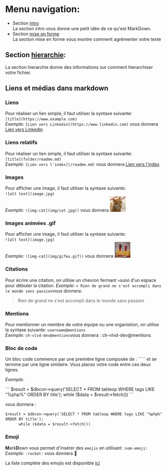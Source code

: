 # Menu navigation:
* Section [intro](./intro.md)\
La section intro vous donne une petit idée de ce qu'est MarkDown.
* Section [mise en forme](./mise_en_forme.md)\
La section mise en forme vous montre comment agrémenter votre texte
## Section [hierarchie](./hierarchie.md):
La section hierarchie donne des informations sur comment hierarchiser votre fichier.

## Liens et médias dans markdown

### Liens
Pour réaliser un lien simple, il faut utiliser la syntaxe suivante:   
`[title](https://www.example.com)`  
*Exemple:* `[Lien vers Linkedin](https://www.linkedin.com)` vous donnera [Lien vers Linkedin](https://www.linkedin.com)  

### Liens relatifs
Pour réaliser un lien simple, il faut utiliser la syntaxe suivante:   
`[title](folder/readme.md)`  
*Exemple:* `[Lien vers l'index](/readme.md)` vous donnera [Lien vers l'index](/readme.md) 

### Images 
Pour afficher une image, il faut utiliser la syntaxe suivante:  
`![alt text](image.jpg)`  
*Exemple:* `![img-cat](img/cat.jpg))` vous donnera <img src=img/cat.jpg width=50px height=50px>  

### Images animées .gif
Pour afficher une image, il faut utiliser la syntaxe suivante:  
`![alt text](image.jpg)`  
*Exemple:* `![img-cat](img/gifex.gif))` vous donnera <img src=img/gifex.gif width=50px height=50px> 

### Citations
Pour écrire une citation, on utilise un chevron fermant `>`suivi d'un espace pour débuter la citation.
*Exemple:* `> Rien de grand ne s'est accompli dans le monde sans passion`vous donnera: 
> Rien de grand ne s'est accompli dans le monde sans passion

### Mentions
Pour mentionner un membre de votre équipe ou une organistion, on utilise la syntaxe suivante:
`username@mentions`  
*Exemple:* `ch-vlvd-dev@mentions`vous donnera : ch-vlvd-dev@mentions  

### Bloc de code  
Un bloc code commence par une première ligne composée de : ````` et se termine par une ligne similaire.
Vous placez votre code entre ces deux lignes.

*Exemple:* 
<p>
```
$result = $dbcon->query('SELECT * FROM tableop WHERE tags LIKE "%php%" ORDER BY title');
      while ($data = $result->fetch()) 
```
</p>

vous donnera :

```
$result = $dbcon->query('SELECT * FROM tableop WHERE tags LIKE "%php%" ORDER BY title');
      while ($data = $result->fetch()) 
```


### Emoji
**M**ark**D**own vous permet d'insérer des `emojis` en utilisant `:nom-emoji:`  
*Exemple:* `:rocket:` vous donnera :rocket:  

La liste complète des emojis est disponible [ici](https://gist.github.com/rxaviers/7360908)  

